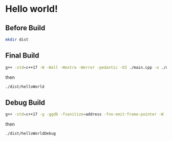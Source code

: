 # Hello world!

## Before Build

```bash
mkdir dist
```

## Final Build 

```bash
g++ -std=c++17 -W -Wall -Wextra -Werror -pedantic -O3 ./main.cpp -o ./dist/helloWorld
```

then

```bash
./dist/helloWorld
```

## Debug Build

```bash
g++ -std=c++17 -g -ggdb -fsanitize=address -fno-omit-frame-pointer -W -Wall -Wextra -Werror -pedantic ./main.cpp -o ./dist/helloWorldDebug
```

then

```bash
./dist/helloWorldDebug
```
